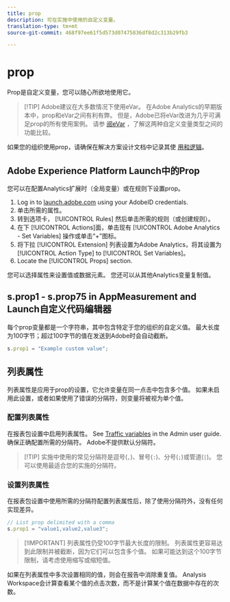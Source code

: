 ```yaml
---
title: prop
description: 可在实施中使用的自定义变量。
translation-type: tm+mt
source-git-commit: 468f97ee61f5d573d07475836df8d2c313b29fb3

---
```



# prop

Prop是自定义变量，您可以随心所欲地使用它。

> [!TIP] Adobe建议在大多数情况下使用eVar。 在Adobe Analytics的早期版本中，prop和eVar之间有利有弊。 但是，Adobe已将eVar改进为几乎可满足prop的所有使用案例。 请参 [阅eVar](evar.md) ，了解这两种自定义变量类型之间的功能比较。

如果您的组织使用prop，请确保在解决方案设计文档中记录其使 [用和逻辑](../../prepare/solution-design.md)。

## Adobe Experience Platform Launch中的Prop

您可以在配置Analytics扩展时（全局变量）或在规则下设置prop。

1. Log in to [launch.adobe.com](https://launch.adobe.com) using your AdobeID credentials.
2. 单击所需的属性。
3. 转到选项卡， [!UICONTROL Rules] 然后单击所需的规则（或创建规则）。
4. 在下 [!UICONTROL Actions]面，单击现有 [!UICONTROL Adobe Analytics - Set Variables] 操作或单击“+”图标。
5. 将下拉 [!UICONTROL Extension] 列表设置为Adobe Analytics，将其设置为 [!UICONTROL Action Type] to [!UICONTROL Set Variables]。
6. Locate the [!UICONTROL Props] section.

您可以选择属性来设置值或数据元素。 您还可以从其他Analytics变量复制值。

## s.prop1 - s.prop75 in AppMeasurement and Launch自定义代码编辑器

每个prop变量都是一个字符串，其中包含特定于您的组织的自定义值。 最大长度为100字节；超过100字节的值在发送到Adobe时会自动截断。

```js
s.prop1 = "Example custom value";
```

## 列表属性

列表属性是应用于prop的设置，它允许变量在同一点击中包含多个值。 如果未启用此设置，或者如果使用了错误的分隔符，则变量将被视为单个值。

### 配置列表属性

在报表包设置中启用列表属性。 See [Traffic variables](/help/admin/admin/c-traffic-variables/traffic-var.md) in the Admin user guide. 确保正确配置所需的分隔符。 Adobe不提供默认分隔符。

> [!TIP] 实施中使用的常见分隔符是逗号(`,`)、冒号(`:`)、分号(`;`)或管道(`|`)。 您可以使用最适合您的实施的分隔符。

### 设置列表属性

在报表包设置中使用所需的分隔符配置列表属性后，除了使用分隔符外，没有任何实现差异。

```js
// List prop delimited with a comma
s.prop1 = "value1,value2,value3";
```

> [!IMPORTANT] 列表属性仍受100字节最大长度的限制。 列表属性更容易达到此限制并被截断，因为它们可以包含多个值。 如果可能达到这个100字节限制，请考虑使用缩写或缩短值。

如果在列表属性中多次设置相同的值，则会在报告中消除重复值。 Analysis Workspace会计算查看某个值的点击次数，而不是计算某个值在数据中存在的次数。
